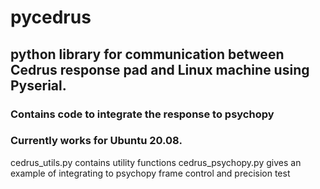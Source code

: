 # pycedrus

## python library for communication between Cedrus response pad and Linux machine using Pyserial. 
### Contains code to integrate the response to psychopy
### Currently works for Ubuntu 20.08. 

cedrus_utils.py contains utility functions
cedrus_psychopy.py gives an example of integrating to psychopy frame control and precision test
